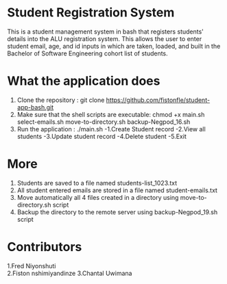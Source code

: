 # Student Registration System

This is a student management system in bash that registers students' details into the ALU registration system. This allows the user to enter student email, age, and id inputs in which are taken, loaded, and built in the Bachelor of Software Engineering cohort list of students.

# What the application does
1. Clone the repository : git clone https://github.com/fistonfle/student-app-bash.git
2. Make sure that the shell scripts are executable:
chmod +x main.sh select-emails.sh move-to-directory.sh backup-Negpod_16.sh
3. Run the application : ./main.sh
    -1.Create Student record
    -2.View all students
    -3.Update student record
    -4.Delete student
    -5.Exit
# More
1. Students are saved to a file named students-list_1023.txt
2. All student entered emails are stored in a file named student-emails.txt
3. Move automatically all 4 files created in a directory using move-to-directory.sh script
4. Backup the directory to the remote server using backup-Negpod_19.sh script
   
# Contributors
1.Fred Niyonshuti    
2.Fiston nshimiyandinze
3.Chantal Uwimana 





